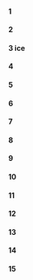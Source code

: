 #### 1
#### 2
#### 3 ice
#### 4
#### 5
#### 6
#### 7
#### 8
#### 9
#### 10
#### 11
#### 12
#### 13
#### 14
#### 15